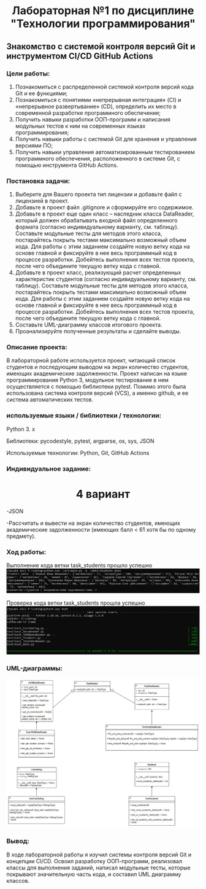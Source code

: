 <h1 align="center">Лабораторная №1 по дисциплине "Технологии программирования"</h1>

## Знакомство с системой контроля версий Git и инструментом CI/CD GitHub Actions

### Цели работы:

1. Познакомиться c распределенной системой контроля версий кода Git и ее функциями;
2. Познакомиться с понятиями «непрерывная интеграция» (CI) и «непрерывное развертывание»
   (CD), определить их место в современной разработке программного обеспечения;
3. Получить навыки разработки ООП-программ и написания модульных тестов к ним на
   современных языках программирования;
4. Получить навыки работы с системой Git для хранения и управления версиями ПО;
5. Получить навыки управления автоматизированным тестированием программного обеспечения,
   расположенного в системе Git, с помощью инструмента GitHub Actions.


### Постановка задачи:

1. Выберите для Вашего проекта тип лицензии и добавьте файл с лицензией в проект.
2. Добавьте в проект файл .gitignore и сформируйте его содержимое.
3. Добавьте в проект еще один класс – наследник класса DataReader, который должен
обрабатывать входной файл определенного формата (согласно индивидуальному варианту, см.
таблицу). Составьте модульные тесты для методов этого класса, постарайтесь покрыть тестами
максимально возможный объем кода. Для работы с этим заданием создайте новую ветку кода на основе
главной и фиксируйте в нее весь программный код в процессе разработки. Добейтесь выполнения всех
тестов проекта, после чего объедините текущую ветку кода с главной.
4. Добавьте в проект класс, реализующий расчет определенных характеристик студентов
(согласно индивидуальному варианту, см. таблицу). Составьте модульные тесты для методов этого
класса, постарайтесь покрыть тестами максимально возможный объем кода. Для работы с этим
заданием создайте новую ветку кода на основе главной и фиксируйте в нее весь программный код в
процессе разработки. Добейтесь выполнения всех тестов проекта, после чего объедините текущую
ветку кода с главной.
5. Составьте UML-диаграмму классов итогового проекта.
6. Проанализируйте полученные результаты и сделайте выводы.

### Описание проекта:

В лабораторной работе используется проект, читающий список студентов и последующим выводом на экран количество студентов, имеющих академические задолженности.
Проект написан на языке программирования Python 3, модульное тестирование в нем осуществляется с помощью библиотеки pytest.
Помимо этого была использована система контроля версий (VCS), а именно github, и ее система автоматических тестов.

### используемые языки / библиотеки / технологии:

<p>Python 3. x</p>
<p>Библиотеки: pycodestyle, pytest, argparse, os, sys, JSON</p>
<p>Используемые технологии: Python, Git, GitHub Actions</p>

### Индивидуальное задание:

<h1 align="center">4 вариант</h1>

<p>-JSON</p>
-Рассчитать и вывести на экран количество студентов,
имеющих академические задолженности (имеющих балл
< 61 хотя бы по одному предмету).

### Ход работы:

Выполнение кода ветки task_students прошло успешно
![image](https://github.com/Lucky357231/PTLab1/blob/main/img/photo_2024-10-12_02-08-13.jpg?raw=true)

Проверка кода ветки task_students прошла успешно
![image](https://github.com/Lucky357231/PTLab1/blob/main/img/photo_2024-10-12_02-07-58.jpg?raw=true)

### UML-диаграммы:

![image](https://github.com/Lucky357231/PTLab1/blob/main/img/Screenshot_7.jpg?raw=true)

### Вывод:

В ходе лабораторной работы я изучил системы контроля версий Git и концепции CI/CD. 
Освоил разработку ООП-программ, реализовал классы для выполнения заданий, написал модульные тесты, которые покрывают значительную часть кода, и составил UML диаграмму классов.
